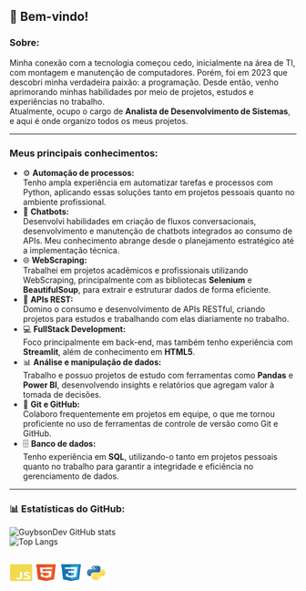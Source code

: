 ## 👋 Bem-vindo!
### Sobre:
Minha conexão com a tecnologia começou cedo, inicialmente na área de TI, com montagem e manutenção de computadores. Porém, foi em 2023 que descobri minha verdadeira paixão: a programação. Desde então, venho aprimorando minhas habilidades por meio de projetos, estudos e experiências no trabalho.  
Atualmente, ocupo o cargo de **Analista de Desenvolvimento de Sistemas**, e aqui é onde organizo todos os meus projetos.

---
### Meus principais conhecimentos:
- ⚙️ **Automação de processos:**  
  Tenho ampla experiência em automatizar tarefas e processos com Python, aplicando essas soluções tanto em projetos pessoais quanto no ambiente profissional.
- 🤖 **Chatbots:**  
  Desenvolvi habilidades em criação de fluxos conversacionais, desenvolvimento e manutenção de chatbots integrados ao consumo de APIs. Meu conhecimento abrange desde o planejamento estratégico até a implementação técnica.
- 🌐 **WebScraping:**  
  Trabalhei em projetos acadêmicos e profissionais utilizando WebScraping, principalmente com as bibliotecas **Selenium** e **BeautifulSoup**, para extrair e estruturar dados de forma eficiente.
- 🔗 **APIs REST:**  
  Domino o consumo e desenvolvimento de APIs RESTful, criando projetos para estudos e trabalhando com elas diariamente no trabalho.
- 💻 **FullStack Development:**  
  Foco principalmente em back-end, mas também tenho experiência com **Streamlit**, além de conhecimento em **HTML5**.
- 📊 **Análise e manipulação de dados:**  
  Trabalho e possuo projetos de estudo com ferramentas como **Pandas** e **Power BI**, desenvolvendo insights e relatórios que agregam valor à tomada de decisões.
- 🌱 **Git e GitHub:**  
  Colaboro frequentemente em projetos em equipe, o que me tornou proficiente no uso de ferramentas de controle de versão como Git e GitHub.
- 🗄️ **Banco de dados:**  
  Tenho experiência em **SQL**, utilizando-o tanto em projetos pessoais quanto no trabalho para garantir a integridade e eficiência no gerenciamento de dados.
---
### 📊 Estatísticas do GitHub:
![GuybsonDev GitHub stats](https://github-readme-stats.vercel.app/api?username=GuybsonDev&show_icons=true&theme=radical)  
![Top Langs](https://github-readme-stats.vercel.app/api/top-langs/?username=GuybsonDev&theme=radical&langs_count=6&card_width=495)
<div style="display: inline_block"><br>
  <img align="center" alt="Guyb-Js" height="30" width="40" src="https://raw.githubusercontent.com/devicons/devicon/master/icons/javascript/javascript-plain.svg">
  <img align="center" alt="Guyb-HTML" height="30" width="40" src="https://raw.githubusercontent.com/devicons/devicon/master/icons/html5/html5-original.svg">
  <img align="center" alt="Guyb-CSS" height="30" width="40" src="https://raw.githubusercontent.com/devicons/devicon/master/icons/css3/css3-original.svg">
  <img align="center" alt="Guyb-Python" height="30" width="40" src="https://raw.githubusercontent.com/devicons/devicon/master/icons/python/python-original.svg">
</div>
